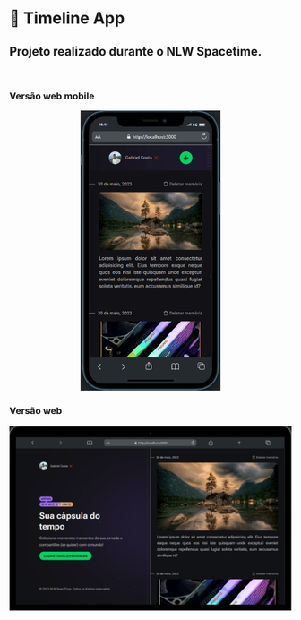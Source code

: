 # 📅 Timeline App
## Projeto realizado durante o NLW Spacetime.

<br />

### Versão web mobile
<div align="center" >
  <img src="./Readme-mobile-gif.gif" alt="demo-mobile" height="500em">
</div>

### Versão web
<div align="center" >
  <img src="./Readme-web-gif.gif" alt="demo-web" width="800em">
</div>
